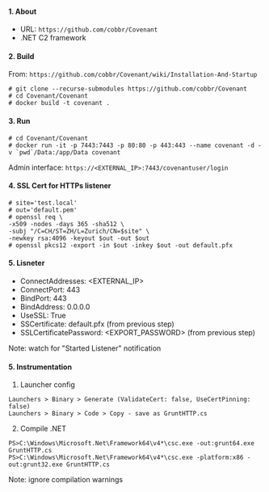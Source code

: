 #### 1. About

- URL: `https://github.com/cobbr/Covenant`
- .NET C2 framework


#### 2. Build

From: `https://github.com/cobbr/Covenant/wiki/Installation-And-Startup`

```
# git clone --recurse-submodules https://github.com/cobbr/Covenant
# cd Covenant/Covenant
# docker build -t covenant .
```


#### 3. Run

```
# cd Covenant/Covenant
# docker run -it -p 7443:7443 -p 80:80 -p 443:443 --name covenant -d -v `pwd`/Data:/app/Data covenant
```
Admin interface: `https://<EXTERNAL_IP>:7443/covenantuser/login`

#### 4. SSL Cert for HTTPs listener

```
# site='test.local'
# out='default.pem'
# openssl req \
-x509 -nodes -days 365 -sha512 \
-subj "/C=CH/ST=ZH/L=Zurich/CN=$site" \
-newkey rsa:4096 -keyout $out -out $out
# openssl pkcs12 -export -in $out -inkey $out -out default.pfx
```

#### 5. Lisneter

- ConnectAddresses: <EXTERNAL_IP>
- ConnectPort: 443
- BindPort: 443
- BindAddress: 0.0.0.0
- UseSSL: True
- SSCertificate: default.pfx (from previous step)
- SSLCertificatePassword: <EXPORT_PASSWORD> (from previous step)

Note: watch for "Started Listener" notification

#### 5. Instrumentation

1. Launcher config

```
Launchers > Binary > Generate (ValidateCert: false, UseCertPinning: false)
Launchers > Binary > Code > Copy - save as GruntHTTP.cs
```

2. Compile .NET

```
PS>C:\Windows\Microsoft.Net\Framework64\v4*\csc.exe -out:grunt64.exe GruntHTTP.cs
PS>C:\Windows\Microsoft.Net\Framework64\v4*\csc.exe -platform:x86 -out:grunt32.exe GruntHTTP.cs
```
Note: ignore compilation warnings
